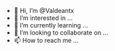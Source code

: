 - 👋 Hi, I’m @Valdeantx
- 👀 I’m interested in ...
- 🌱 I’m currently learning ...
- 💞️ I’m looking to collaborate on ...
- 📫 How to reach me ...

<!---
Valdeantx/Valdeantx is a ✨ special ✨ repository because its `README.md` (this file) appears on your GitHub profile.
You can click the Preview link to take a look at your changes.
--->
